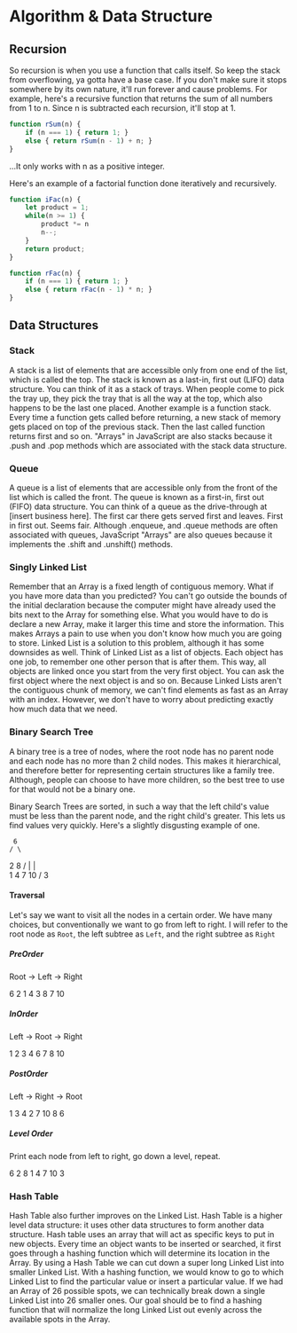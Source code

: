 # Algorithm & Data Structure

## Recursion

So recursion is when you use a function that calls itself. So keep the stack from overflowing, ya gotta have a base case. If you don't make sure it stops somewhere by its own nature, it'll run forever and cause problems. For example, here's a recursive function that returns the sum of all numbers from 1 to n. Since n is subtracted each recursion, it'll stop at 1.

```js
function rSum(n) {
    if (n === 1) { return 1; }
    else { return rSum(n - 1) + n; }
}
```

...It only works with n as a positive integer.

Here's an example of a factorial function done iteratively and recursively.

```js
function iFac(n) {
    let product = 1;
    while(n >= 1) {
        product *= n
        n--;
    }
    return product;
}
```

```js
function rFac(n) {
    if (n === 1) { return 1; }
    else { return rFac(n - 1) * n; }
}
```

## Data Structures

### Stack

A stack is a list of elements that are accessible only from one end of the list, which is called the top. The stack is known as a last-in, first out (LIFO) data structure. You can think of it as a stack of trays. When people come to pick the tray up, they pick the tray that is all the way at the top, which also happens to be the last one placed. Another example is a function stack. Every time a function gets called before returning, a new stack of memory gets placed on top of the previous stack. Then the last called function returns first and so on. "Arrays" in JavaScript are also stacks because it .push and .pop methods which are associated with the stack data structure.

### Queue

A queue is a list of elements that are accessible only from the front of the list which is called the front. The queue is known as a first-in, first out (FIFO) data structure. You can think of a queue as the drive-through at [insert business here]. The first car there gets served first and leaves. First in first out. Seems fair. Although .enqueue, and .queue methods are often associated with queues, JavaScript "Arrays" are also queues because it implements the .shift and .unshift() methods.

### Singly Linked List

Remember that an Array is a fixed length of contiguous memory. What if you have more data than you predicted? You can't go outside the bounds of the initial declaration because the computer might have already used the bits next to the Array for something else. What you would have to do is declare a new Array, make it larger this time and store the information. This makes Arrays a pain to use when you don't know how much you are going to store. Linked List is a solution to this problem, although it has some downsides as well. Think of Linked List as a list of objects. Each object has one job, to remember one other person that is after them. This way, all objects are linked once you start from the very first object. You can ask the first object where the next object is and so on. Because Linked Lists aren't the contiguous chunk of memory, we can't find elements as fast as an Array with an index. However, we don't have to worry about predicting exactly how much data that we need.

### Binary Search Tree

A binary tree is a tree of nodes, where the root node has no parent node and each node has no more than 2 child nodes. This makes it hierarchical, and therefore better for representing certain structures like a family tree. Although, people can choose to have more children, so the best tree to use for that would not be a binary one.

Binary Search Trees are sorted, in such a way that the left child's value must be less than the parent node, and the right child's greater. This lets us find values very quickly. Here's a slightly disgusting example of one.

     6
    / \
   2   8
 / |   | \
1  4   7  10
  /
3

#### Traversal

Let's say we want to visit all the nodes in a certain order. We have many choices, but conventionally we want to go from left to right. I will refer to the root node as `Root`, the left subtree as `Left`, and the right subtree as `Right`

##### PreOrder

Root -> Left -> Right

6 2 1 4 3 8 7 10

##### InOrder

Left -> Root -> Right

1 2 3 4 6 7 8 10

##### PostOrder

Left -> Right -> Root

1 3 4 2 7 10 8 6

##### Level Order

Print each node from left to right, go down a level, repeat.

6 2 8 1 4 7 10 3

### Hash Table

Hash Table also further improves on the Linked List. Hash Table is a higher level data structure: it uses other data structures to form another data structure. Hash table uses an array that will act as specific keys to put in new objects. Every time an object wants to be inserted or searched, it first goes through a hashing function which will determine its location in the Array. By using a Hash Table we can cut down a super long Linked List into smaller Linked List. With a hashing function, we would know to go to which Linked List to find the particular value or insert a particular value. If we had an Array of 26 possible spots, we can technically break down a single Linked List into 26 smaller ones. Our goal should be to find a hashing function that will normalize the long Linked List out evenly across the available spots in the Array.